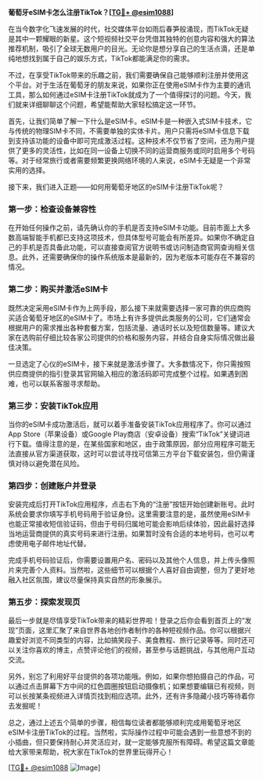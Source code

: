 **葡萄牙eSIM卡怎么注册TikTok？[[TG💪+ @esim1088](https://t.me/s/esim1088)]**

在当今数字化飞速发展的时代，社交媒体平台如雨后春笋般涌现，而TikTok无疑是其中一颗耀眼的新星。这个短视频社交平台凭借其独特的创意内容和强大的算法推荐机制，吸引了全球无数用户的目光。无论你是想分享自己的生活点滴，还是单纯地想找到属于自己的娱乐方式，TikTok都能满足你的需求。

不过，在享受TikTok带来的乐趣之前，我们需要确保自己能够顺利注册并使用这个平台。对于生活在葡萄牙的朋友来说，如果你正在使用eSIM卡作为主要的通讯工具，那么如何通过eSIM卡注册TikTok就成为了一个值得探讨的问题。今天，我们就来详细聊聊这个问题，希望能帮助大家轻松搞定这一环节。

首先，让我们简单了解一下什么是eSIM卡。eSIM卡是一种嵌入式SIM卡技术，它与传统的物理SIM卡不同，不需要单独的实体卡片。用户只需将eSIM卡信息下载到支持该功能的设备中即可完成激活过程。这种技术不仅节省了空间，还为用户提供了更多的灵活性，比如在同一设备上切换不同的运营商服务或同时启用多个号码等。对于经常旅行或者需要频繁更换网络环境的人来说，eSIM卡无疑是一个非常实用的选择。

接下来，我们进入正题——如何用葡萄牙地区的eSIM卡注册TikTok呢？

### 第一步：检查设备兼容性

在开始任何操作之前，请先确认你的手机是否支持eSIM卡功能。目前市面上大多数高端智能手机都已支持这项技术，但具体型号可能会有所差异。如果你不确定自己的手机是否具备此功能，可以直接查阅官方说明书或访问制造商官网查询相关信息。此外，还需要确保你的操作系统版本是最新的，因为老版本可能存在不兼容的情况。

### 第二步：购买并激活eSIM卡

既然决定采用eSIM卡作为上网手段，那么接下来就需要选择一家可靠的供应商购买适合葡萄牙地区的eSIM卡了。市场上有许多提供此类服务的公司，它们通常会根据用户的需求推出各种套餐方案，包括流量、通话时长以及短信数量等。建议大家在选购前仔细比较各家公司提供的价格和服务内容，并结合自身实际情况做出最佳决策。

一旦选定了心仪的eSIM卡，接下来就是激活步骤了。大多数情况下，你只需按照供应商提供的指引登录其官网输入相应的激活码即可完成整个过程。如果遇到困难，也可以联系客服寻求帮助。

### 第三步：安装TikTok应用

当你的eSIM卡成功激活后，就可以着手准备安装TikTok应用程序了。你可以通过App Store（苹果设备）或Google Play商店（安卓设备）搜索“TikTok”关键词进行下载。值得注意的是，在某些国家和地区，由于政策原因，部分应用程序可能无法直接从官方渠道获取，这时可以尝试寻找可信第三方平台下载安装包，但仍需谨慎对待以避免潜在风险。

### 第四步：创建账户并登录

安装完成后打开TikTok应用程序，点击右下角的“注册”按钮开始创建新账号。此时系统会要求你填写手机号码用于验证身份。这里需要注意的是，虽然使用eSIM卡也能正常接收短信验证码，但由于号码归属地可能会影响后续体验，因此最好选择当地运营商提供的真实号码来进行注册。如果暂时没有合适的本地号码，也可以考虑使用电子邮件地址代替。

完成手机号码验证后，你需要设置用户名、密码以及其他个人信息，并上传头像照片来完善个人资料。当然啦，这些细节可以根据个人喜好自由调整，但为了更好地融入社区氛围，建议尽量保持真实自然的形象展示。

### 第五步：探索发现页

最后一步就是尽情享受TikTok带来的精彩世界啦！登录之后你会看到首页上的“发现”页面，这里汇聚了来自世界各地创作者制作的各种短视频作品。你可以根据兴趣爱好浏览不同类型的内容，比如搞笑段子、美食教程、旅行记录等等。同时还可以关注你喜欢的博主，点赞评论他们的视频，甚至参与话题挑战，与其他用户互动交流。

另外，别忘了利用好平台提供的各项功能哦。例如，如果你想拍摄自己的作品，可以通过点击屏幕下方中间的红色圆圈按钮启动摄像机；如果想要编辑已有视频，则可以长按某条视频进入详情页找到相应选项。此外，还有许多隐藏小技巧等待着你去发掘呢！

总之，通过上述五个简单的步骤，相信每位读者都能够顺利完成用葡萄牙地区eSIM卡注册TikTok的过程。当然啦，实际操作过程中可能会遇到一些意想不到的小插曲，但只要保持耐心并灵活应对，就一定能够克服所有障碍。希望这篇文章能给大家带来帮助，祝大家在TikTok的世界里玩得开心！

[[TG💪+ @esim1088](https://t.me/s/esim1088) ![Image](https://i.postimg.cc/4NQfJmqS/Snipaste-2025-05-13-00-14-12.png)]